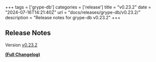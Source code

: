 +++
tags = ['grype-db']
categories = ['release']
title = "v0.23.2"
date = "2024-07-16T14:21:40Z"
url = "docs/releases/grype-db/v0.23.2/"
description = "Release notes for grype-db v0.23.2"
+++

## Release Notes

Version [v0.23.2](https://github.com/anchore/grype-db/releases/tag/v0.23.2)

**[(Full Changelog)](https://github.com/anchore/grype-db/compare/v0.23.1...v0.23.2)**
